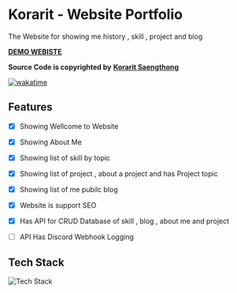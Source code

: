 
# Korarit - Website Portfolio

The Website for showing me history , skill , project and blog

[**DEMO WEBISTE**](https://cv.korarit.website/)

**Source Code is copyrighted by** [**Korarit Saengthong**](https://github.com/korarit)

[![wakatime](https://wakatime.com/badge/user/506ed78e-7b93-4e6a-a554-bdf9ef319e25/project/58030137-a8df-4029-b0e2-16f3313d4b79.svg?style=default)](https://wakatime.com/badge/user/506ed78e-7b93-4e6a-a554-bdf9ef319e25/project/58030137-a8df-4029-b0e2-16f3313d4b79)

## Features

- [x] Showing Wellcome to Website

- [x] Showing About Me

- [x] Showing list of skill by topic

- [x] Showing list of project , about a project and has Project topic

- [x] Showing list of me pubilc blog

- [x] Website is support SEO

- [x] Has API for CRUD Database of skill , blog , about me and project

- [ ] API Has Discord Webhook Logging

## Tech Stack

![Tech Stack](https://go-skill-icons.vercel.app/api/icons?i=typescript,nextjs,prisma,mariadb,tailwindcss,css,figma,discord,github,cloudflare,vercel&theme=dark&perline=11)
